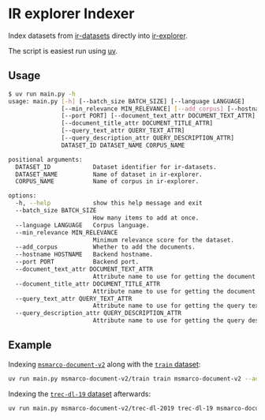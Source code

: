 # IR explorer Indexer

Index datasets from [ir-datasets](https://ir-datasets.com/) directly into [ir-explorer](https://github.com/ir-explorer/ir-explorer).

The script is easiest run using [uv](https://docs.astral.sh/uv/).

## Usage

```bash
$ uv run main.py -h
usage: main.py [-h] [--batch_size BATCH_SIZE] [--language LANGUAGE]
               [--min_relevance MIN_RELEVANCE] [--add_corpus] [--hostname HOSTNAME]
               [--port PORT] [--document_text_attr DOCUMENT_TEXT_ATTR]
               [--document_title_attr DOCUMENT_TITLE_ATTR]
               [--query_text_attr QUERY_TEXT_ATTR]
               [--query_description_attr QUERY_DESCRIPTION_ATTR]
               DATASET_ID DATASET_NAME CORPUS_NAME

positional arguments:
  DATASET_ID            Dataset identifier for ir-datasets.
  DATASET_NAME          Name of dataset in ir-explorer.
  CORPUS_NAME           Name of corpus in ir-explorer.

options:
  -h, --help            show this help message and exit
  --batch_size BATCH_SIZE
                        How many items to add at once.
  --language LANGUAGE   Corpus language.
  --min_relevance MIN_RELEVANCE
                        Minimum relevance score for the dataset.
  --add_corpus          Whether to add the documents.
  --hostname HOSTNAME   Backend hostname.
  --port PORT           Backend port.
  --document_text_attr DOCUMENT_TEXT_ATTR
                        Attribute name to use for getting the document text.
  --document_title_attr DOCUMENT_TITLE_ATTR
                        Attribute name to use for getting the document title.
  --query_text_attr QUERY_TEXT_ATTR
                        Attribute name to use for getting the query text.
  --query_description_attr QUERY_DESCRIPTION_ATTR
                        Attribute name to use for getting the query description.
```

## Example

Indexing [`msmarco-document-v2`](https://ir-datasets.com/msmarco-document-v2.html) along with the [`train` dataset](https://ir-datasets.com/msmarco-document-v2.html#msmarco-document-v2/train):

```bash
uv run main.py msmarco-document-v2/train train msmarco-document-v2 --add_corpus --document_text_attr body --batch_size 128
```

Indexing the [`trec-dl-19` dataset](https://ir-datasets.com/msmarco-document-v2.html#msmarco-document-v2/trec-dl-2019) afterwards:

```bash
uv run main.py msmarco-document-v2/trec-dl-2019 trec-dl-19 msmarco-document-v2 --batch_size 512
```
